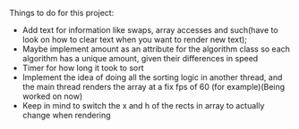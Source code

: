 Things to do for this project:    
- Add text for information like swaps, array accesses and such(have to look on how to clear text when you want to render new text);    
- Maybe implement amount as an attribute for the algorithm class so each algorithm has a unique amount, given their differences in speed  
- Timer for how long it took to sort  
- Implement the idea of doing all the sorting logic in another thread, and the main thread renders the array at a fix fps of 60 (for example)(Being worked on now)    
- Keep in mind to switch the x and h of the rects in array to actually change when rendering  



